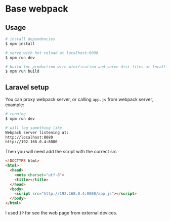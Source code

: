 # Base webpack

## Usage

``` bash
# install dependencies
$ npm install

# serve with hot reload at localhost:8000
$ npm run dev

# build for production with minification and serve dist files at localhost:8080
$ npm run build
```

## Laravel setup

You can proxy webpack server, or calling `app.js` from webpack server, example:

```sh
# running
$ npm run dev

# will log something like
Webpack server listening at:
http://localhost:8080
http://192.168.0.4:8080
```

Then you will need add the script with the correct src

```html
<!DOCTYPE html>
<html>
  <head>
    <meta charset="utf-8">
    <title></title>
  </head>
  <body>
    <script src="http://192.168.0.4:8080/app.js"></script>
  </body>
</html>
```

I used `IP` for see the web page from external devices.
